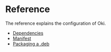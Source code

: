 # Reference

The reference explains the configuration of Oki.

* [Dependencies](dependencies.md)
* [Manifest](manifest.md)
* [Packaging a .deb](packaging.md)

